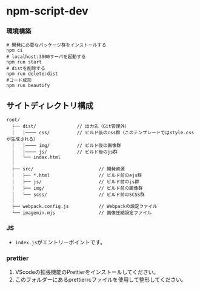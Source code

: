 # npm-script-dev

### 環境構築
```
# 開発に必要なパッケージ群をインストールする
npm ci
# localhost:3000サーバを起動する
npm run start 
# distを削除する
npm run delete:dist
#コード成形
npm run beautify
```

## サイトディレクトリ構成
```    
root/  
  ├── dist/               // 出力先（Git管理外）
  │   │──── css/          // ビルド後のcss群（このテンプレートではstyle.cssが生成される）  
  │   │──── img/          // ビルド後の画像群  
  │   │──── js/           // ビルド後のjs群  
  │   └── index.html  
  │     
  ├── src/                        // 開発資源  
  │   ├── *.html                  // ビルド前のejs群  
  │   ├── js/                     // ビルド前のjs群  
  │   ├── img/                    // ビルド前の画像群  
  │   └── scss/                   // ビルド前のSCSS群  
  │  
  ├── webpack.config.js           // Webpackの設定ファイル  
  └── imagemin.mjs                // 画像圧縮設定ファイル
```    

### JS  
- `index.js`がエントリーポイントです。

### prettier
1. VScodeの拡張機能のPrettierをインストールしてください。  
2. このフォルダーにあるprettierrcファイルを使用して整形してください。
